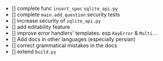 - [] complete func `insert_spec` `sqlite_api.py`
- [] complete `main.add_question` security tests
- [] increase security of `sqlite_api.py`
- [] add editability feature
- [] improve error handlers' templates.  esp `KeyError` & `Multi..`
- [] Add docs in other languages (especially persian)
- [] correct grammatical mistakes in the docs
- [] extend `build.py`
